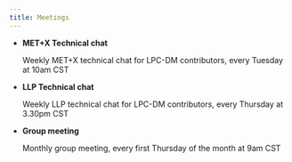 ```yaml
---
title: Meetings
---
```

<ul>
<li><strong>MET+X Technical chat</strong></li>
<p>Weekly MET+X technical chat for LPC-DM contributors, every Tuesday at 10am CST</p>
<li><strong>LLP Technical chat</strong></li>
<p>Weekly LLP technical chat for LPC-DM contributors, every Thursday at 3.30pm CST</p>
<li><strong>Group meeting</strong></li>
<p>Monthly group meeting, every first Thursday of the month at 9am CST</p>
</ul>